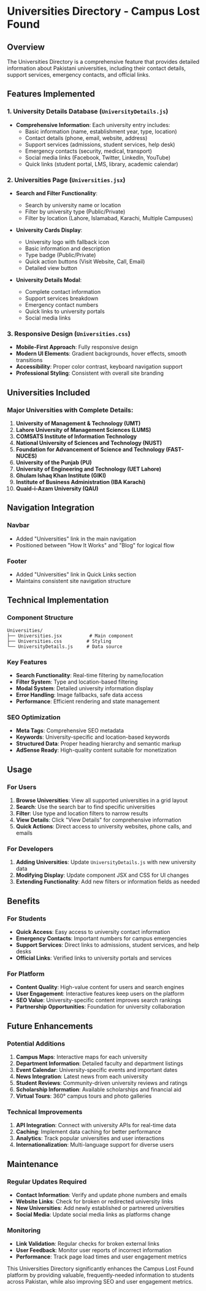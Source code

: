 # Universities Directory - Campus Lost Found

## Overview

The Universities Directory is a comprehensive feature that provides detailed information about Pakistani universities, including their contact details, support services, emergency contacts, and official links.

## Features Implemented

### 1. University Details Database (`UniversityDetails.js`)

- **Comprehensive Information**: Each university entry includes:
  - Basic information (name, establishment year, type, location)
  - Contact details (phone, email, website, address)
  - Support services (admissions, student services, help desk)
  - Emergency contacts (security, medical, transport)
  - Social media links (Facebook, Twitter, LinkedIn, YouTube)
  - Quick links (student portal, LMS, library, academic calendar)

### 2. Universities Page (`Universities.jsx`)

- **Search and Filter Functionality**:

  - Search by university name or location
  - Filter by university type (Public/Private)
  - Filter by location (Lahore, Islamabad, Karachi, Multiple Campuses)

- **University Cards Display**:

  - University logo with fallback icon
  - Basic information and description
  - Type badge (Public/Private)
  - Quick action buttons (Visit Website, Call, Email)
  - Detailed view button

- **University Details Modal**:
  - Complete contact information
  - Support services breakdown
  - Emergency contact numbers
  - Quick links to university portals
  - Social media links

### 3. Responsive Design (`Universities.css`)

- **Mobile-First Approach**: Fully responsive design
- **Modern UI Elements**: Gradient backgrounds, hover effects, smooth transitions
- **Accessibility**: Proper color contrast, keyboard navigation support
- **Professional Styling**: Consistent with overall site branding

## Universities Included

### Major Universities with Complete Details:

1. **University of Management & Technology (UMT)**
2. **Lahore University of Management Sciences (LUMS)**
3. **COMSATS Institute of Information Technology**
4. **National University of Sciences and Technology (NUST)**
5. **Foundation for Advancement of Science and Technology (FAST-NUCES)**
6. **University of the Punjab (PU)**
7. **University of Engineering and Technology (UET Lahore)**
8. **Ghulam Ishaq Khan Institute (GIKI)**
9. **Institute of Business Administration (IBA Karachi)**
10. **Quaid-i-Azam University (QAU)**

## Navigation Integration

### Navbar

- Added "Universities" link in the main navigation
- Positioned between "How It Works" and "Blog" for logical flow

### Footer

- Added "Universities" link in Quick Links section
- Maintains consistent site navigation structure

## Technical Implementation

### Component Structure

```
Universities/
├── Universities.jsx          # Main component
├── Universities.css         # Styling
└── UniversityDetails.js     # Data source
```

### Key Features

- **Search Functionality**: Real-time filtering by name/location
- **Filter System**: Type and location-based filtering
- **Modal System**: Detailed university information display
- **Error Handling**: Image fallbacks, safe data access
- **Performance**: Efficient rendering and state management

### SEO Optimization

- **Meta Tags**: Comprehensive SEO metadata
- **Keywords**: University-specific and location-based keywords
- **Structured Data**: Proper heading hierarchy and semantic markup
- **AdSense Ready**: High-quality content suitable for monetization

## Usage

### For Users

1. **Browse Universities**: View all supported universities in a grid layout
2. **Search**: Use the search bar to find specific universities
3. **Filter**: Use type and location filters to narrow results
4. **View Details**: Click "View Details" for comprehensive information
5. **Quick Actions**: Direct access to university websites, phone calls, and emails

### For Developers

1. **Adding Universities**: Update `UniversityDetails.js` with new university data
2. **Modifying Display**: Update component JSX and CSS for UI changes
3. **Extending Functionality**: Add new filters or information fields as needed

## Benefits

### For Students

- **Quick Access**: Easy access to university contact information
- **Emergency Contacts**: Important numbers for campus emergencies
- **Support Services**: Direct links to admissions, student services, and help desks
- **Official Links**: Verified links to university portals and services

### For Platform

- **Content Quality**: High-value content for users and search engines
- **User Engagement**: Interactive features keep users on the platform
- **SEO Value**: University-specific content improves search rankings
- **Partnership Opportunities**: Foundation for university collaboration

## Future Enhancements

### Potential Additions

1. **Campus Maps**: Interactive maps for each university
2. **Department Information**: Detailed faculty and department listings
3. **Event Calendar**: University-specific events and important dates
4. **News Integration**: Latest news from each university
5. **Student Reviews**: Community-driven university reviews and ratings
6. **Scholarship Information**: Available scholarships and financial aid
7. **Virtual Tours**: 360° campus tours and photo galleries

### Technical Improvements

1. **API Integration**: Connect with university APIs for real-time data
2. **Caching**: Implement data caching for better performance
3. **Analytics**: Track popular universities and user interactions
4. **Internationalization**: Multi-language support for diverse users

## Maintenance

### Regular Updates Required

- **Contact Information**: Verify and update phone numbers and emails
- **Website Links**: Check for broken or redirected university links
- **New Universities**: Add newly established or partnered universities
- **Social Media**: Update social media links as platforms change

### Monitoring

- **Link Validation**: Regular checks for broken external links
- **User Feedback**: Monitor user reports of incorrect information
- **Performance**: Track page load times and user engagement metrics

This Universities Directory significantly enhances the Campus Lost Found platform by providing valuable, frequently-needed information to students across Pakistan, while also improving SEO and user engagement metrics.
